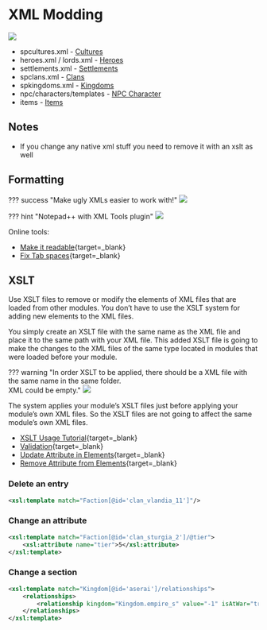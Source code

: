 # XML Modding

![](/pics/yZvCYRb.png)

* spcultures.xml - [Cultures](/modding/cultures/)
* heroes.xml / lords.xml - [Heroes](/modding/heroes/#herolord-xml)
* settlements.xml - [Settlements](/modding/settlements/#xml)
* spclans.xml - [Clans](/modding/clans/)
* spkingdoms.xml - [Kingdoms](/modding/kingdoms/)
* npc/characters/templates - [NPC Character](/modding/npc_character)
* items - [Items](/modding/items/#xml)

## Notes

- If you change any native xml stuff you need to remove it with an xslt as well



## Formatting

??? success "Make ugly XMLs easier to work with!"
    ![](/pics/xENrxdr.png)

??? hint "Notepad++ with XML Tools plugin"
    ![](/pics/M6QGjrP.png)

Online tools:

- [Make it readable](https://www.liquid-technologies.com/online-xml-formatter){target=_blank}
- [Fix Tab spaces](https://jsonformatter.org/xml-formatter){target=_blank}



## XSLT

Use XSLT files to remove or modify the elements of XML files that are loaded from other modules. You don’t have to use the XSLT system for adding new elements to the XML files.

You simply create an XSLT file with the same name as the XML file and place it to the same path with your XML file. This added XSLT file is going to make the changes to the XML files of the same type located in modules that were loaded before your module. 

??? warning "In order XSLT to be applied, there should be a XML file with the same name in the same folder.<br>XML could be empty."
    ![](/pics/2402171157.png)

The system applies your module’s XSLT files just before applying your module’s own XML files. So the XSLT files are not going to affect the same module’s own XML files.

* [XSLT Usage Tutorial](https://moddocs.bannerlord.com/bestpractices/xslt_usage_tutorial/){target=_blank}
* [Validation](https://www.freeformatter.com/xsl-transformer.html){target=_blank}
* [Update Attribute in Elements](https://gist.github.com/cpburnz/e11fa0b792e81ee071d443b64e06516f){target=_blank}
* [Remove Attribute from Elements](https://gist.github.com/cpburnz/6cc05c4a0ea4d66e875ccbebbd6eda4a){target=_blank}


### Delete an entry

``` xml
<xsl:template match="Faction[@id='clan_vlandia_11']"/>
```

### Change an attribute

``` xml
<xsl:template match="Faction[@id='clan_sturgia_2']/@tier">
    <xsl:attribute name="tier">5</xsl:attribute>
</xsl:template>

```

### Change a section

``` xml
<xsl:template match="Kingdom[@id='aserai']/relationships">
    <relationships>
        <relationship kingdom="Kingdom.empire_s" value="-1" isAtWar="true" />
    </relationships>
</xsl:template>
```